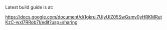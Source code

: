 Latest build guide is at: 

https://docs.google.com/document/d/1gkrul7UIyUIZ05SwGsmy0yHRKMRutKzC-wxl7RRob7I/edit?usp=sharing